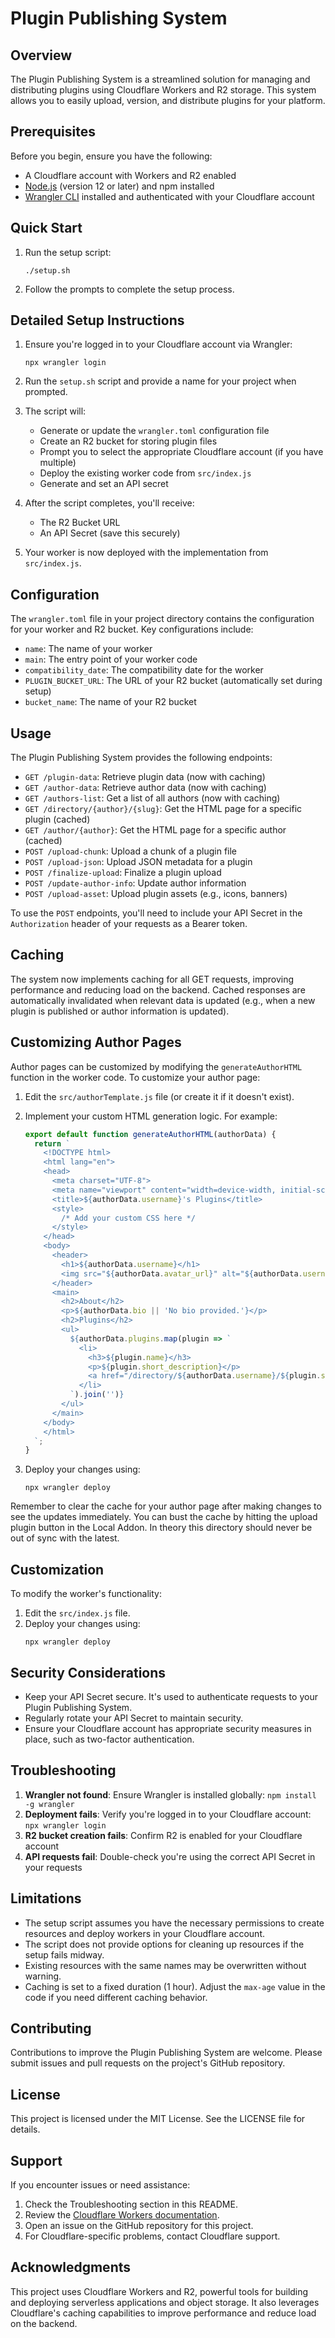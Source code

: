# Plugin Publishing System

## Overview

The Plugin Publishing System is a streamlined solution for managing and distributing plugins using Cloudflare Workers and R2 storage. This system allows you to easily upload, version, and distribute plugins for your platform.

## Prerequisites

Before you begin, ensure you have the following:

- A Cloudflare account with Workers and R2 enabled
- [Node.js](https://nodejs.org/) (version 12 or later) and npm installed
- [Wrangler CLI](https://developers.cloudflare.com/workers/wrangler/get-started/) installed and authenticated with your Cloudflare account

## Quick Start

1. Run the setup script:
   ```
   ./setup.sh
   ```

2. Follow the prompts to complete the setup process.

## Detailed Setup Instructions

1. Ensure you're logged in to your Cloudflare account via Wrangler:
   ```
   npx wrangler login
   ```

2. Run the `setup.sh` script and provide a name for your project when prompted.

3. The script will:
   - Generate or update the `wrangler.toml` configuration file
   - Create an R2 bucket for storing plugin files
   - Prompt you to select the appropriate Cloudflare account (if you have multiple)
   - Deploy the existing worker code from `src/index.js`
   - Generate and set an API secret

4. After the script completes, you'll receive:
   - The R2 Bucket URL
   - An API Secret (save this securely)

5. Your worker is now deployed with the implementation from `src/index.js`.

## Configuration

The `wrangler.toml` file in your project directory contains the configuration for your worker and R2 bucket. Key configurations include:

- `name`: The name of your worker
- `main`: The entry point of your worker code
- `compatibility_date`: The compatibility date for the worker
- `PLUGIN_BUCKET_URL`: The URL of your R2 bucket (automatically set during setup)
- `bucket_name`: The name of your R2 bucket

## Usage

The Plugin Publishing System provides the following endpoints:

- `GET /plugin-data`: Retrieve plugin data (now with caching)
- `GET /author-data`: Retrieve author data (now with caching)
- `GET /authors-list`: Get a list of all authors (now with caching)
- `GET /directory/{author}/{slug}`: Get the HTML page for a specific plugin (cached)
- `GET /author/{author}`: Get the HTML page for a specific author (cached)
- `POST /upload-chunk`: Upload a chunk of a plugin file
- `POST /upload-json`: Upload JSON metadata for a plugin
- `POST /finalize-upload`: Finalize a plugin upload
- `POST /update-author-info`: Update author information
- `POST /upload-asset`: Upload plugin assets (e.g., icons, banners)

To use the `POST` endpoints, you'll need to include your API Secret in the `Authorization` header of your requests as a Bearer token.

## Caching

The system now implements caching for all GET requests, improving performance and reducing load on the backend. Cached responses are automatically invalidated when relevant data is updated (e.g., when a new plugin is published or author information is updated).

## Customizing Author Pages

Author pages can be customized by modifying the `generateAuthorHTML` function in the worker code. To customize your author page:

1. Edit the `src/authorTemplate.js` file (or create it if it doesn't exist).
2. Implement your custom HTML generation logic. For example:

   ```javascript
   export default function generateAuthorHTML(authorData) {
     return `
       <!DOCTYPE html>
       <html lang="en">
       <head>
         <meta charset="UTF-8">
         <meta name="viewport" content="width=device-width, initial-scale=1.0">
         <title>${authorData.username}'s Plugins</title>
         <style>
           /* Add your custom CSS here */
         </style>
       </head>
       <body>
         <header>
           <h1>${authorData.username}</h1>
           <img src="${authorData.avatar_url}" alt="${authorData.username}'s avatar">
         </header>
         <main>
           <h2>About</h2>
           <p>${authorData.bio || 'No bio provided.'}</p>
           <h2>Plugins</h2>
           <ul>
             ${authorData.plugins.map(plugin => `
               <li>
                 <h3>${plugin.name}</h3>
                 <p>${plugin.short_description}</p>
                 <a href="/directory/${authorData.username}/${plugin.slug}">View Plugin</a>
               </li>
             `).join('')}
           </ul>
         </main>
       </body>
       </html>
     `;
   }
   ```

3. Deploy your changes using:
   ```
   npx wrangler deploy
   ```

Remember to clear the cache for your author page after making changes to see the updates immediately. You can bust the cache by hitting the upload plugin button in the Local Addon. In theory this directory should never be out of sync with the latest.

## Customization

To modify the worker's functionality:

1. Edit the `src/index.js` file.
2. Deploy your changes using:
   ```
   npx wrangler deploy
   ```

## Security Considerations

- Keep your API Secret secure. It's used to authenticate requests to your Plugin Publishing System.
- Regularly rotate your API Secret to maintain security.
- Ensure your Cloudflare account has appropriate security measures in place, such as two-factor authentication.

## Troubleshooting

1. **Wrangler not found**: Ensure Wrangler is installed globally: `npm install -g wrangler`
2. **Deployment fails**: Verify you're logged in to your Cloudflare account: `npx wrangler login`
3. **R2 bucket creation fails**: Confirm R2 is enabled for your Cloudflare account
4. **API requests fail**: Double-check you're using the correct API Secret in your requests

## Limitations

- The setup script assumes you have the necessary permissions to create resources and deploy workers in your Cloudflare account.
- The script does not provide options for cleaning up resources if the setup fails midway.
- Existing resources with the same names may be overwritten without warning.
- Caching is set to a fixed duration (1 hour). Adjust the `max-age` value in the code if you need different caching behavior.

## Contributing

Contributions to improve the Plugin Publishing System are welcome. Please submit issues and pull requests on the project's GitHub repository.

## License

This project is licensed under the MIT License. See the LICENSE file for details.

## Support

If you encounter issues or need assistance:

1. Check the Troubleshooting section in this README.
2. Review the [Cloudflare Workers documentation](https://developers.cloudflare.com/workers/).
3. Open an issue on the GitHub repository for this project.
4. For Cloudflare-specific problems, contact Cloudflare support.

## Acknowledgments

This project uses Cloudflare Workers and R2, powerful tools for building and deploying serverless applications and object storage. It also leverages Cloudflare's caching capabilities to improve performance and reduce load on the backend.